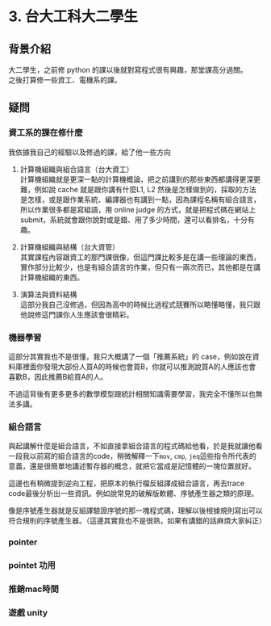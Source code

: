 # 3. 台大工科大二學生

## 背景介紹
大二學生，之前修 python 的課以後就對寫程式很有興趣，那堂課高分過關。  
之後打算修一些資工、電機系的課。

## 疑問
### 資工系的課在修什麼
我依據我自己的經驗以及修過的課，給了他一些方向
1. 計算機組織與組合語言（台大資工）  
計算機組織就是更深一點的計算機概論，把之前講到的那些東西都講得更深更難，例如說 cache 就是跟你講有什麼L1, L2 然後是怎樣做到的，採取的方法是怎樣，或是跟作業系統、編譯器也有講到一點，因為課程名稱有組合語言，所以作業很多都是寫組語，用 online judge 的方式，就是把程式碼在網站上submit，系統就會跟你說對或是錯、用了多少時間，還可以看排名，十分有趣。

2. 計算機組織與結構（台大資管）  
其實課程內容跟資工的那門課很像，但這門課比較多是在講一些理論的東西，實作部分比較少，也是有組合語言的作業，但只有一兩次而已，其他都是在講計算機組織的東西。

3. 演算法與資料結構  
這部分我自己沒修過，但因為高中的時候比過程式競賽所以略懂略懂，我只跟他說修這門課你人生應該會很精彩。

### 機器學習
這部分其實我也不是很懂，我只大概講了一個「推薦系統」的 case，例如說在資料庫裡面你發現大部份人買A的時候也會買B，你就可以推測說買A的人應該也會喜歡B，因此推薦B給買A的人。

不過這背後有更多更多的數學模型跟統計相關知識需要學習，我完全不懂所以也無法多講。

### 組合語言
與起講解什麼是組合語言，不如直接拿組合語言的程式碼給他看，於是我就讓他看一段我以前寫的組合語言的code，稍微解釋一下`mov`, `cmp`, `jeq`這些指令所代表的意義，還是很簡單地講述暫存器的概念，就把它當成是記憶體的一塊位置就好。

這邊也有稍微提到逆向工程，把原本的執行檔反組譯成組合語言，再去trace code最後分析出一些資訊。例如說常見的破解版軟體、序號產生器之類的原理。

像是序號產生器就是反組譯驗證序號的那一塊程式碼，理解以後根據規則寫出可以符合規則的序號產生器。（這邊其實我也不是很熟，如果有講錯的話麻煩大家糾正）

### pointer



### pointet 功用
### 推銷mac時間
### 遊戲 unity